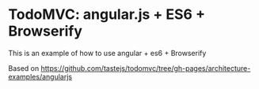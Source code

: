 # TodoMVC: angular.js + ES6 + Browserify

This is an example of how to use angular + es6 + Browserify

Based on https://github.com/tastejs/todomvc/tree/gh-pages/architecture-examples/angularjs